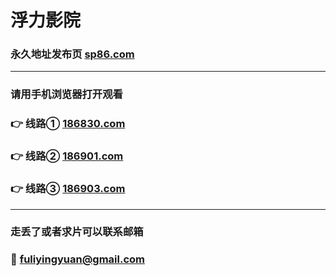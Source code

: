# 浮力影院
### 永久地址发布页 [sp86.com](http://sp86.com)
-------------------------
### 请用手机浏览器打开观看
### 👉 线路① [186830.com](http://186830.com)
### 👉 线路② [186901.com](http://186901.com)
### 👉 线路③ [186903.com](http://186903.com)
-------------------------
### 走丢了或者求片可以联系邮箱
### 📧 fuliyingyuan@gmail.com
